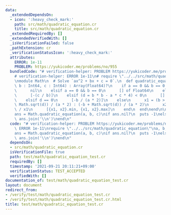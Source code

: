 ```yaml
---
data:
  _extendedDependsOn:
  - icon: ':heavy_check_mark:'
    path: src/math/quadratic_equation.cr
    title: src/math/quadratic_equation.cr
  _extendedRequiredBy: []
  _extendedVerifiedWith: []
  _isVerificationFailed: false
  _pathExtension: cr
  _verificationStatusIcon: ':heavy_check_mark:'
  attributes:
    ERROR: 1e-11
    PROBLEM: https://yukicoder.me/problems/no/955
  bundledCode: "# verification-helper: PROBLEM https://yukicoder.me/problems/no/955\n\
    # verification-helper: ERROR 1e-11\n# require \"../../src/math/quadratic_equation\"\
    \nmodule Math\n  # Solve `ax^2 + bx + c = 0`.\n  def quadratic_equation(a : Int64,\
    \ b : Int64, c : Int64) : Array(Float64)?\n    if a == 0 && b == 0 && c == 0\n\
    \      nil\n    elsif a == 0 && b == 0\n      [] of Float64\n    elsif a == 0\n\
    \      [-(c / b)]\n    elsif (d = b * b - a * c * 4) < 0\n      [] of Float64\n\
    \    elsif d == 0\n      [-b / (a * 2)]\n    else\n      x1 = (b > 0) ? (-b -\
    \ Math.sqrt(d)) / (a * 2) : (-b + Math.sqrt(d)) / (a * 2)\n      x2 = (c / a)\
    \ / x1\n      [{x1, x2}.min, {x1, x2}.max]\n    end\n  end\nend\n\na, b, c = read_line.split.map(&.to_i64)\n\
    ans = Math.quadratic_equation(a, b, c)\nif ans.nil?\n  puts -1\nelse\n  puts ans.size,\
    \ ans.join('\\n')\nend\n"
  code: "# verification-helper: PROBLEM https://yukicoder.me/problems/no/955\n# verification-helper:\
    \ ERROR 1e-11\nrequire \"../../src/math/quadratic_equation\"\na, b, c = read_line.split.map(&.to_i64)\n\
    ans = Math.quadratic_equation(a, b, c)\nif ans.nil?\n  puts -1\nelse\n  puts ans.size,\
    \ ans.join('\\n')\nend\n"
  dependsOn:
  - src/math/quadratic_equation.cr
  isVerificationFile: true
  path: test/math/quadratic_equation_test.cr
  requiredBy: []
  timestamp: '2021-09-21 20:11:21+09:00'
  verificationStatus: TEST_ACCEPTED
  verifiedWith: []
documentation_of: test/math/quadratic_equation_test.cr
layout: document
redirect_from:
- /verify/test/math/quadratic_equation_test.cr
- /verify/test/math/quadratic_equation_test.cr.html
title: test/math/quadratic_equation_test.cr
---
```


